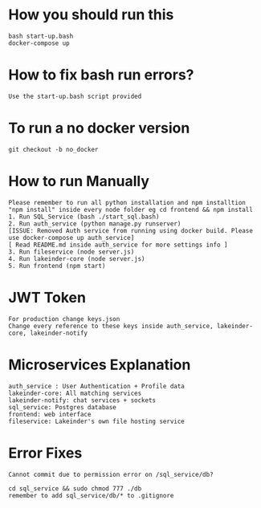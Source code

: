 # How you should run this
```
bash start-up.bash
docker-compose up
```
# How to fix bash run errors?
```
Use the start-up.bash script provided
```
# To run a no docker version
```
git checkout -b no_docker
```

# How to run Manually
```
Please remember to run all python installation and npm installtion
"npm install" inside every node folder eg cd frontend && npm install
1. Run SQL_Service (bash ./start_sql.bash)
2. Run auth_service (python manage.py runserver) 
[ISSUE: Removed Auth service from running using docker build. Please use docker-compose up auth_service]
[ Read README.md inside auth_service for more settings info ]
3. Run fileservice (node server.js)
4. Run lakeinder-core (node server.js)
5. Run frontend (npm start)
```

# JWT Token
```
For production change keys.json
Change every reference to these keys inside auth_service, lakeinder-core, lakeinder-notify
```
# Microservices Explanation
````
auth_service : User Authentication + Profile data
lakeinder-core: All matching services
lakeinder-notify: chat services + sockets
sql_service: Postgres database
frontend: web interface 
fileservice: Lakeinder's own file hosting service

````

# Error Fixes

```
Cannot commit due to permission error on /sql_service/db?

cd sql_service && sudo chmod 777 ./db
remember to add sql_service/db/* to .gitignore

```
